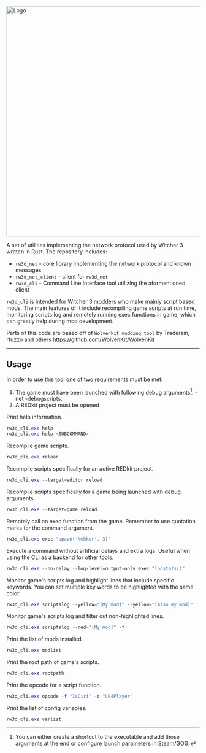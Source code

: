 <img src="./docs/banner_transparent.png" alt="Logo" width="600"/>

A set of utilities implementing the network protocol used by Witcher 3 written in Rust.
The repository includes:
- `rw3d_net` - core library implementing the network protocol and known messages
- `rw3d_net_client` - client for `rw3d_net`
- `rw3d_cli` - Command Line Interface tool utilizing the aformentioned client

`rw3d_cli` is intended for Witcher 3 modders who make mainly script based mods.
The main features of it include recompiling game scripts at run time, monitoring scripts log and remotely running exec functions in game, which can greatly help during mod development.

Parts of this code are based off of `Wolvenkit modding tool` by Traderain, rfuzzo and others
https://github.com/WolvenKit/WolvenKit

---


## Usage

In order to use this tool one of two requirements must be met:  
1. The game must have been launched with following debug arguments[^1]: -net -debugscripts.
2. A REDkit project must be opened

[^1]: You can either create a shortcut to the executable and add those arguments at the end or configure launch parameters in Steam/GOG. 

Print help information.
```ps1
rw3d_cli.exe help
rw3d_cli.exe help <SUBCOMMAND>
```

Recompile game scripts.
```ps1
rw3d_cli.exe reload
```

Recompile scripts specifically for an active REDkit project.
```ps1
rw3d_cli.exe --target=editor reload
```

Recompile scripts specifically for a game being launched with debug arguments.
```ps1
rw3d_cli.exe --target=game reload
```

Remotely call an exec function from the game. Remember to use quotation marks for the command argument.
```ps1
rw3d_cli.exe exec "spawn('Nekker', 3)"
```

Execute a command without artificial delays and extra logs. Useful when using the CLI as a backend for other tools.
```ps1
rw3d_cli.exe --no-delay --log-level=output-only exec "logstats()"
```

Monitor game's scripts log and highlight lines that include specific keywords. You can set multiple key words to be highlighted with the same color.
```ps1
rw3d_cli.exe scriptslog --yellow="[My mod]" --yellow="[Also my mod]"
```

Monitor game's scripts log and filter out non-highlighted lines.
```ps1
rw3d_cli.exe scriptslog --red="[My mod]" -f
```

Print the list of mods installed.
```ps1
rw3d_cli.exe modlist
```

Print the root path of game's scripts.
```ps1
rw3d_cli.exe rootpath
```

Print the opcode for a script function.
```ps1
rw3d_cli.exe opcode -f "IsCiri" -c "CR4Player"
```

Print the list of config variables.
```ps1
rw3d_cli.exe varlist
```